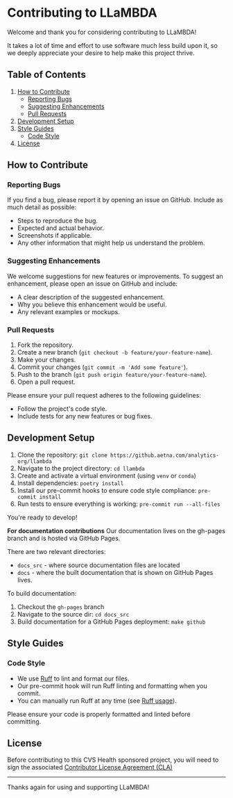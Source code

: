 # Contributing to LLaMBDA

Welcome and thank you for considering contributing to LLaMBDA!

It takes a lot of time and effort to use software much less build upon it, so we deeply appreciate your desire to help make this project thrive.

## Table of Contents

1. [How to Contribute](#how-to-contribute)
    - [Reporting Bugs](#reporting-bugs)
    - [Suggesting Enhancements](#suggesting-enhancements)
    - [Pull Requests](#pull-requests)
2. [Development Setup](#development-setup)
3. [Style Guides](#style-guides)
    - [Code Style](#code-style)
4. [License](#license)

## How to Contribute

### Reporting Bugs

If you find a bug, please report it by opening an issue on GitHub. Include as much detail as possible:
- Steps to reproduce the bug.
- Expected and actual behavior.
- Screenshots if applicable.
- Any other information that might help us understand the problem.

### Suggesting Enhancements

We welcome suggestions for new features or improvements. To suggest an enhancement, please open an issue on GitHub and include:
- A clear description of the suggested enhancement.
- Why you believe this enhancement would be useful.
- Any relevant examples or mockups.

### Pull Requests

1. Fork the repository.
2. Create a new branch (`git checkout -b feature/your-feature-name`).
3. Make your changes.
4. Commit your changes (`git commit -m 'Add some feature'`).
5. Push to the branch (`git push origin feature/your-feature-name`).
6. Open a pull request.

Please ensure your pull request adheres to the following guidelines:
- Follow the project's code style.
- Include tests for any new features or bug fixes.

## Development Setup

1. Clone the repository: `git clone https://github.aetna.com/analytics-org/llambda`
2. Navigate to the project directory: `cd llambda`
3. Create and activate a virtual environment (using `venv` or `conda`)
4. Install dependencies: `poetry install`
5. Install our pre-commit hooks to ensure code style compliance: `pre-commit install`
6. Run tests to ensure everything is working: `pre-commit run --all-files`

You're ready to develop!

**For documentation contributions**
Our documentation lives on the gh-pages branch and is hosted via GitHub Pages.

There are two relevant directories:
* `docs_src` - where source documentation files are located
* `docs` - where the built documentation that is shown on GitHub Pages lives.

To build documentation:
1. Checkout the `gh-pages` branch
2. Navigate to the source dir: `cd docs_src`
3. Build documentation for a GitHub Pages deployment: `make github`

## Style Guides

### Code Style

- We use [Ruff](https://github.com/astral-sh/ruff) to lint and format our files.
- Our pre-commit hook will run Ruff linting and formatting when you commit.
- You can manually run Ruff at any time (see [Ruff usage](https://github.com/astral-sh/ruff#usage)).

Please ensure your code is properly formatted and linted before committing.

## License

Before contributing to this CVS Health sponsored project, you will need to sign the associated [Contributor License Agreement (CLA)](https://forms.office.com/r/gMNfs4yCck)

---

Thanks again for using and supporting LLaMBDA!